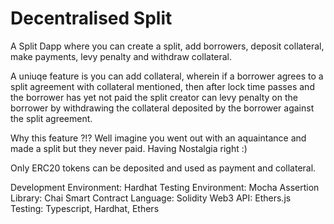 # Decentralised Split

A Split Dapp where you can create a split, add borrowers, deposit collateral, make payments, levy penalty and withdraw collateral.

A uniuqe feature is you can add collateral, wherein if a borrower agrees to a split agreement with collateral mentioned, then after lock time passes and the borrower has yet not paid the split creator can levy penalty on the borrower by withdrawing the collateral deposited by the borrower against the split agreement.

Why this feature ?!? Well imagine you went out with an aquaintance and made a split but they never paid. Having Nostalgia right :)

Only ERC20 tokens can be deposited and used as payment and collateral.

Development Environment: Hardhat
Testing Environment: Mocha
Assertion Library: Chai
Smart Contract Language: Solidity
Web3 API: Ethers.js
Testing: Typescript, Hardhat, Ethers

